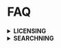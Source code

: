  


# FAQ
<details>
  <summary>
   <strong>LICENSING</strong>
 </summary>
 
 
 <details>
  <summary>
   <strong>L1</strong>
 </summary>
 
 ### very easy
</details


<hr>

 <details>
  <summary>
   <strong>L2</strong>
 </summary>
 
 ### How do I...
 its ver simp;e
</details


<hr>

</details


<hr>


<details>
  <summary>
   <strong>SEARCHNING</strong>
 </summary>
 
 ### How do I...
 its ver simp;e
</details
 
